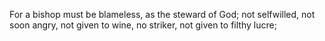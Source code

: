 For a bishop must be blameless, as the steward of God; not selfwilled, not soon angry, not given to wine, no striker, not given to filthy lucre;
